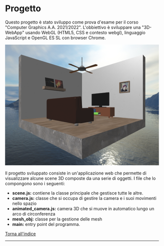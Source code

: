 # Progetto 
Questo progetto è stato sviluppo come prova d'esame per il corso "Computer Graphics A.A. 2021/2022".
L'obbiettivo è sviluppare una "3D-WebApp" usando WebGL (HTML5, CSS e contesto webgl), linguaggio JavaScript e OpenGL ES SL con browser Chrome.

![Rendering di una scena](scena1.png "")


Il progetto sviluppato consiste in un'applicazione web che permette di visualizzare alcune scene 3D composte da una serie di oggetti.
I file che lo compongono sono i seguenti:

* **scene.js:** contiene la classe principale che gestisce tutte le altre.
* **camera.js:** classe che si occupa di gestire la camera e i suoi movimenti nello spazio
* **animated_camera.js:** camera 3D che si muove in automatico lungo un arco di circonferenza
* **mesh_obj:** classe per la gestione delle mesh
* **main:** entry point del programma.

[Torna all'indice](#indice)


----
